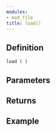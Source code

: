 ```yaml
---
modules:
- mod_file
title: load()
---
```


## Definition

    load ( )

## Parameters

## Returns

## Example

```
```
